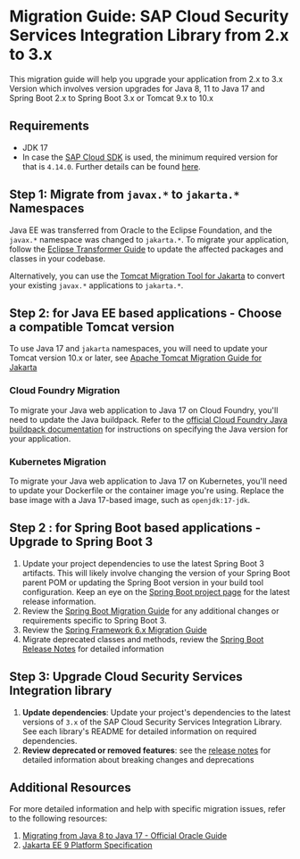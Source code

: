 # Migration Guide: SAP Cloud Security Services Integration Library from 2.x to 3.x

This migration guide will help you upgrade your application from 2.x to 3.x Version which involves version upgrades for Java 8, 11 to Java 17 and Spring Boot 2.x to Spring Boot 3.x or Tomcat 9.x to 10.x

## Requirements
* JDK 17
* In case the [SAP Cloud SDK](https://sap.github.io/cloud-sdk/docs/java/overview-cloud-sdk-for-java) is used, the minimum required version for that is `4.14.0`.
  Further details can be found [here](https://sap.github.io/cloud-sdk/docs/java/release-notes).

## Step 1: Migrate from `javax.*` to `jakarta.*` Namespaces
Java EE was transferred from Oracle to the Eclipse Foundation, and the `javax.*` namespace was changed to `jakarta.*`. To migrate your application, follow the [Eclipse Transformer Guide](https://projects.eclipse.org/projects/technology.transformer) to update the affected packages and classes in your codebase.

Alternatively, you can use the [Tomcat Migration Tool for Jakarta](https://github.com/apache/tomcat-jakartaee-migration) to convert your existing `javax.*` applications to `jakarta.*`.

## Step 2: for Java EE based applications - Choose a compatible Tomcat version

To use Java 17 and `jakarta` namespaces, you will need to update your Tomcat version 10.x or later, see [Apache Tomcat Migration Guide for Jakarta](https://tomcat.apache.org/migration-10.html)

### Cloud Foundry Migration

To migrate your Java web application to Java 17 on Cloud Foundry, you'll need to update the Java buildpack. Refer to the [official Cloud Foundry Java buildpack documentation](https://docs.cloudfoundry.org/buildpacks/java/java-tips.html) for instructions on specifying the Java version for your application.

### Kubernetes Migration

To migrate your Java web application to Java 17 on Kubernetes, you'll need to update your Dockerfile or the container image you're using. Replace the base image with a Java 17-based image, such as `openjdk:17-jdk`.

## Step 2 : for Spring Boot based applications - Upgrade to Spring Boot 3 

1. Update your project dependencies to use the latest Spring Boot 3 artifacts. This will likely involve changing the version of your Spring Boot parent POM or updating the Spring Boot version in your build tool configuration. Keep an eye on the [Spring Boot project page](https://spring.io/projects/spring-boot) for the latest release information.
2. Review the [Spring Boot Migration Guide](https://github.com/spring-projects/spring-boot/wiki/Spring-Boot-3.0-Migration-Guide) for any additional changes or requirements specific to Spring Boot 3.
3. Review the [Spring Framework 6.x Migration Guide](https://github.com/spring-projects/spring-framework/wiki/Upgrading-to-Spring-Framework-6.x)
4. Migrate deprecated classes and methods, review the [Spring Boot Release Notes](https://github.com/spring-projects/spring-boot/wiki/Spring-Boot-3.0-Release-Notes#deprecations-in-spring-boot-30) for detailed information

## Step 3: Upgrade Cloud Security Services Integration library
1. **Update dependencies**: Update your project's dependencies to the latest versions of `3.x` of the SAP Cloud Security Services Integration Library. See each library's README for detailed information on required dependencies.
2. **Review deprecated or removed features**: see the [release notes](https://github.com/SAP/cloud-security-services-integration-library/releases/tag/3.0.0) for detailed information about breaking changes and deprecations


## Additional Resources

For more detailed information and help with specific migration issues, refer to the following resources:

1. [Migrating from Java 8 to Java 17 - Official Oracle Guide](https://docs.oracle.com/en/java/javase/17/migrate/getting-started.html)
2. [Jakarta EE 9 Platform Specification](https://jakarta.ee/specifications/platform/9/)
